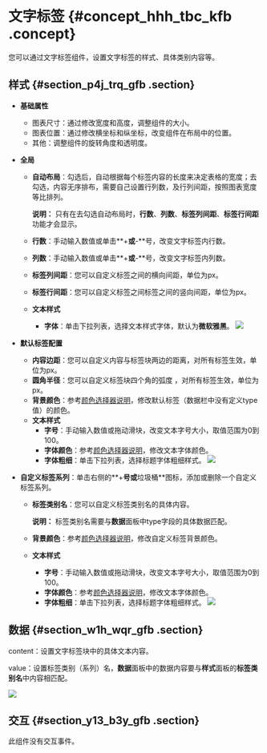 # 文字标签 {#concept_hhh_tbc_kfb .concept}

您可以通过文字标签组件，设置文字标签的样式、具体类别内容等。

## 样式 {#section_p4j_trq_gfb .section}

-   **基础属性**

    -   图表尺寸：通过修改宽度和高度，调整组件的大小。
    -   图表位置：通过修改横坐标和纵坐标，改变组件在布局中的位置。
    -   其他：调整组件的旋转角度和透明度。
-   **全局**

    -   **自动布局**：勾选后，自动根据每个标签内容的长度来决定表格的宽度；去勾选，内容无序排布，需要自己设置行列数，及行列间距，按照图表宽度等比排列。

        **说明：** 只有在去勾选自动布局时，**行数**、**列数**、**标签列间距**、**标签行间距**功能才会显示。

    -   **行数**：手动输入数值或单击**+**或**-**号，改变文字标签内行数。
    -   **列数**：手动输入数值或单击**+**或**-**号，改变文字标签内列数。
    -   **标签列间距**：您可以自定义标签之间的横向间距，单位为px。
    -   **标签行间距**：您可以自定义标签之间标签之间的竖向间距，单位为px。
    -   **文本样式**
        -   **字体**：单击下拉列表，选择文本样式字体，默认为**微软雅黑**。
    ![](http://static-aliyun-doc.oss-cn-hangzhou.aliyuncs.com/assets/img/22650/154907752113478_zh-CN.png)

-   **默认标签配置**

    -   **内容边距**：您可以自定义内容与标签块两边的距离，对所有标签生效，单位为px。
    -   **圆角半径**：您可以自定义标签块四个角的弧度 ，对所有标签生效，单位为px。
    -   **背景颜色**：参考[颜色选择器说明](cn.zh-CN/用户指南/管理组件/设置组件样式/配置项说明.md#section_kdw_vj4_t2b)，修改默认标签（数据栏中没有定义type值）的颜色。
    -   **文本样式**
        -   **字号**：手动输入数值或拖动滑块，改变文本字号大小，取值范围为0到100。
        -   **字体颜色**：参考[颜色选择器说明](cn.zh-CN/用户指南/管理组件/设置组件样式/配置项说明.md#section_kdw_vj4_t2b)，修改文本字体颜色。
        -   **字体粗细**：单击下拉列表，选择标题字体粗细样式。
    ![](http://static-aliyun-doc.oss-cn-hangzhou.aliyuncs.com/assets/img/22650/154907752113479_zh-CN.png)

-   **自定义标签系列**：单击右侧的**+**号或**垃圾桶**图标，添加或删除一个自定义标签系列。

    -   **标签类别名**：您可以自定义标签类别名的具体内容。

        **说明：** 标签类别名需要与**数据**面板中type字段的具体数据匹配。

    -   **背景颜色**：参考[颜色选择器说明](cn.zh-CN/用户指南/管理组件/设置组件样式/配置项说明.md#section_kdw_vj4_t2b)，修改自定义标签背景颜色。
    -   **文本样式**
        -   **字号**：手动输入数值或拖动滑块，改变文本字号大小，取值范围为0到100。
        -   **字体颜色**：参考[颜色选择器说明](cn.zh-CN/用户指南/管理组件/设置组件样式/配置项说明.md#section_kdw_vj4_t2b)，修改文本字体颜色。
        -   **字体粗细**：单击下拉列表，选择标题字体粗细样式。
    ![](http://static-aliyun-doc.oss-cn-hangzhou.aliyuncs.com/assets/img/22650/154907752113480_zh-CN.png)


## 数据 {#section_w1h_wqr_gfb .section}

content：设置文字标签块中的具体文本内容。

value：设置标签类别（系列）名，**数据**面板中的数据内容要与**样式**面板的**标签类别名**中内容相匹配。

![](images/13481_zh-CN_source.png)

## 交互 {#section_y13_b3y_gfb .section}

此组件没有交互事件。

